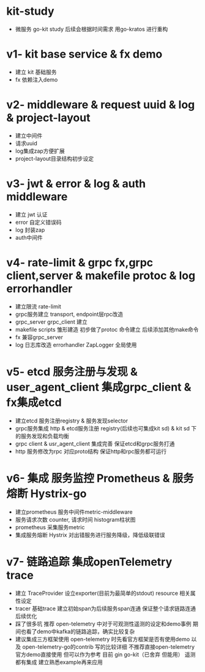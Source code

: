 # kit-study
- 微服务 go-kit study 后续会根据时间需求 用go-kratos 进行重构

# v1- kit base service & fx demo
- 建立 kit 基础服务
- fx 依赖注入demo

# v2- middleware & request uuid & log & project-layout
- 建立中间件 
- 请求uuid 
- log集成zap方便扩展 
- project-layout目录结构初步设定

# v3- jwt & error & log & auth middleware
- 建立 jwt 认证
- error 自定义错误码
- log 封装zap
- auth中间件

# v4- rate-limit & grpc fx,grpc client,server & makefile protoc & log errorhandler 
- 建立限流 rate-limit
- grpc服务建立 transport, endpoint层rpc改造
- grpc_server grpc_client 建立
- makefile scripts 雏形建造 初步做了protoc 命令建立 后续添加其他make命令
- fx 兼容grpc_server
- log 日志库改造 errorhandler ZapLogger 全局使用

# v5- etcd 服务注册与发现 & user_agent_client 集成grpc_client & fx集成etcd
- 建立etcd 服务注册registry & 服务发现selector
- grpc服务集成 http & etcd服务注册 registry(后续也可集成kit sd) & kit sd 下的服务发现和负载均衡
- grpc client & usr_agent_client 集成完善 保证etcd和grpc服务打通
- http 服务修改为rpc 对应proto结构 保证http和rpc服务都可运行

# v6- 集成 服务监控 Prometheus & 服务熔断 Hystrix-go
- 建立prometheus 服务中间件metric-middleware
- 服务请求次数 counter, 请求时间 histogram柱状图
- prometheus 采集服务metric
- 集成服务熔断 Hystrix 对出错服务进行服务降级，降低级联错误

# v7- 链路追踪 集成openTelemetry trace
- 建立 TraceProvider 设立exporter(目前为最简单的stdout) resource 相关属性设定
- tracer 基础trace 建立初始span为后续服务span连通 保证整个请求链路连通 后续优化
- 踩了很多坑 推荐 open-telemetry 中对于可观测性遥测的设定和demo事例 期间也看了demo中kafka的链路追踪，确实比较复杂 
- 建议集成三方框架使用 open-telemetry 时先看官方框架是否有使用demo 以及 open-telemetry-go的contrib 写的比较详细 不推荐直接open-telemetry官方demo直接使用 但可以作为参考 目前 gin go-kit（已舍弃 但能用） 遥测都有集成 建立熟悉example再来应用